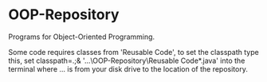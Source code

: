 # OOP-Repository

Programs for Object-Oriented Programming.

Some code requires classes from 'Reusable Code', to set the classpath type this,
	set classpath=.;& '...\OOP-Repository\Reusable Code\*.java'
into the terminal where ... is from your disk drive to the location of the repository.
